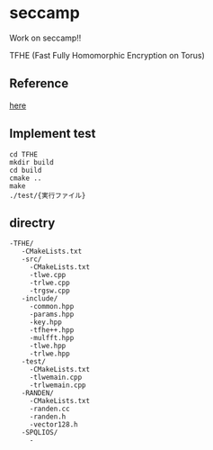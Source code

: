 # seccamp
Work on seccamp!!

TFHE (Fast Fully Homomorphic Encryption on Torus)


## Reference

[here](https://nindanaoto.github.io/)

## Implement test
```
cd TFHE
mkdir build
cd build
cmake ..
make
./test/{実行ファイル}
```

## directry 
```
-TFHE/
   -CMakeLists.txt
   -src/
     -CMakeLists.txt
     -tlwe.cpp
     -trlwe.cpp
     -trgsw.cpp
   -include/
     -common.hpp
     -params.hpp
     -key.hpp
     -tfhe++.hpp
     -mulfft.hpp
     -tlwe.hpp
     -trlwe.hpp
   -test/
     -CMakeLists.txt
     -tlwemain.cpp
     -trlwemain.cpp
   -RANDEN/
     -CMakeLists.txt
     -randen.cc
     -randen.h
     -vector128.h
   -SPQLIOS/
     -
```